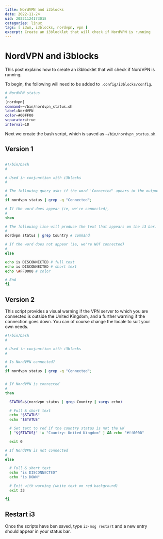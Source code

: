```yaml
---
title: NordVPN and i3blocks
date: 2022-11-24
uid: 20221124173018
categories: linux 
tags: [ i3wm, i3blocks, nordvpn, vpn ]
excerpt: Create an i3blocklet that will check if NordVPN is running
---
```


# NordVPN and i3blocks

This post explains how to create an i3blocklet that will check if NordVPN is running.

To begin, the following will need to be added to `.config/i3blocks/config`.

```bash
# NordVPN status
#
[nordvpn]
command=~/bin/nordvpn_status.sh
label=NordVPN
color=#00FF00
separator=true
interval=10
```

Next we create the bash script, which is saved as `~/bin/nordvpn_status.sh`.

## Version 1

```bash

#!/bin/bash
#

# Used in conjunction with i3blocks
#

# The following query asks if the word 'Connected' apears in the output produced by the command 'nordvpn status' (q = don't show the output).
#
if nordvpn status | grep -q "Connected";

# If the word does appear (ie, we're connected),
#
then 

# The following line will produce the text that appears on the i3 bar. In this case, it will identify the country in which the server we are connected to is located
#
nordvpn status | grep Country # command

# If the word does not appear (ie, we're NOT connected)
#
else 

echo is DISCONNECTED # full text
echo is DISCONNECTED # short text
echo \#FF0000 # color

# End
fi

```

## Version 2

This script provides a visual warning if the VPN server to which you are connected is outside the United Kingdom, and a further warning if the connection goes down. You can of course change the locale to suit your own needs.

```bash
#!/bin/bash
#

# Used in conjunction with i3blocks
#

# Is NordVPN connected?
#
if nordvpn status | grep -q "Connected";


# If NordVPN is connected
#
then

  STATUS=$(nordvpn status | grep Country | xargs echo)

  # Full & short text
  echo "$STATUS"
  echo "$STATUS"

  # Set text to red if the country status is not the UK
  [ "${STATUS}" != "Country: United Kingdom" ] && echo "#ff0000"

  exit 0

# If NordVPN is not connected
#
else

  # Full & short text
  echo "is DISCONNECTED"
  echo "is DOWN"

  # Exit with warning (white text on red background)
  exit 33

fi
```

## Restart i3

Once the scripts have ben saved, type `i3-msg restart` and a new entry should appear in your status bar.

